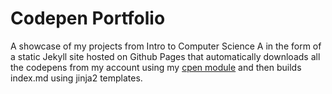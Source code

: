 # Codepen Portfolio

A showcase of my projects from Intro to Computer Science A in the form of a static Jekyll site hosted on Github Pages that automatically downloads all the codepens from my account using my [cpen module](https://github.com/kajchang/CodePen-Downloader) and then builds index.md using jinja2 templates.

